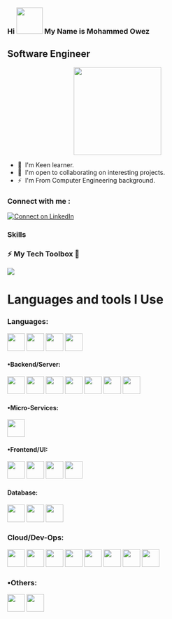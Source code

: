 ### Hi <img src="![waving-hand-joypixels](https://user-images.githubusercontent.com/59692344/218238035-dde907c5-34e7-4739-9135-60b97f9c58be.gif)" width="60px" height="60px" style="max-width:100%;"> My Name is Mohammed Owez 


Software Engineer
-------------------

<p align="center">
  <img src="https://user-images.githubusercontent.com/59692344/172132315-c69c47d0-4add-4af6-bfc1-203e2656d27b.gif" height="200px" width="200px" >
</p>


* 🧠  I'm Keen learner.
 * 🤝  I'm open to collaborating on interesting projects.
* ⚡  I'm From Computer Engineering background.

### Connect with me :
[![Connect on LinkedIn](https://img.shields.io/badge/-Linkedin-0e76a8?style=flat&amp;labelColor=white&amp;logo=linkedin&amp;logoColor=0e76a8)](
https://www.linkedin.com/in/mohammed-owez-2177401722/)

### Skills 
### :zap: My Tech Toolbox 🧰
<img src="https://user-images.githubusercontent.com/59692344/172135025-599e1fce-c41e-45f5-a344-8e9ebd312d0c.gif">

<h1 align="left">Languages and tools I Use</h1> 
<!--
<p>
  
 <img height="50" src="https://brandslogos.com/wp-content/uploads/thumbs/java-logo-vector-1.svg"> 
<img height="50" src="https://upload.wikimedia.org/wikipedia/commons/thumb/c/c3/Python-logo-notext.svg/2048px-Python-logo-notext.svg.png"> 
  
<img height="40" src="https://www.freepnglogos.com/uploads/html5-logo-png/html5-logo-best-web-design-psd-html-cms-development-ecommerce-6.png"> 
  
  
<img height="40" src="https://user-images.githubusercontent.com/59692344/172140649-5f0d5f37-95db-4069-9e5b-a1f7816eb6d0.png"> 
  
<img height="40" src="https://user-images.githubusercontent.com/59692344/172140725-9bc7307d-37ff-4cea-b039-154a7e7f9f2b.png"> 


   


   
<img height="40" src="https://pngimg.com/uploads/mysql/mysql_PNG1.png">
  
<img height="40" src="https://cdn.icon-icons.com/icons2/2107/PNG/512/file_type_vscode_icon_130084.png">
   
<img height="40" src="https://upload.wikimedia.org/wikipedia/commons/thumb/3/38/Jupyter_logo.svg/1200px-Jupyter_logo.svg.png">
         
<img height="40" src="https://res.cloudinary.com/postman/image/upload/t_team_logo/v1629869194/team/2893aede23f01bfcbd2319326bc96a6ed0524eba759745ed6d73405a3a8b67a8">


<img height="40" src="https://user-images.githubusercontent.com/59692344/172137326-b7393a7b-1414-4238-ae99-def72445ab7c.png">
-->

### Languages:
<code><img src="https://raw.githubusercontent.com/souravpal01/souravpal01/master/img/pl/java.png" height="40"></code>
<code><img src="https://raw.githubusercontent.com/souravpal01/souravpal01/master/img/pl/python.png" height="40"></code>
<code><img src="https://raw.githubusercontent.com/souravpal01/souravpal01/master/img/pl/js.png" height="40"></code>
<code><img src="https://raw.githubusercontent.com/souravpal01/souravpal01/master/img/pl/c.png" height="40"></code>


<!--### Web Development (Full-stack):-->


#### •Backend/Server:
<code><img src="https://raw.githubusercontent.com/souravpal01/souravpal01/master/img/web/backend/j2ee.png" height="40"></code>
<code><img src="https://user-images.githubusercontent.com/59692344/180926893-ce922da8-912d-4ea9-8c7d-d98a7149b0ed.png" height="40"></code>
<code><img src="https://raw.githubusercontent.com/souravpal01/souravpal01/master/img/web/backend/servlet.png" height="40"></code>
<code><img src="https://raw.githubusercontent.com/souravpal01/souravpal01/master/img/web/backend/spring-1.png" height="40"></code>
<code><img src="https://raw.githubusercontent.com/souravpal01/souravpal01/master/img/web/backend/spring-boot.png" height="40"></code>
<code><img src="https://raw.githubusercontent.com/souravpal01/souravpal01/master/img/web/backend/hibernate.jpeg" height="40"></code>
<code><img src="https://raw.githubusercontent.com/souravpal01/souravpal01/master/img/web/backend/tomcat.jpg" height="40"></code>
<!--<code><img src="https://raw.githubusercontent.com/souravpal01/souravpal01/master/img/web/security/security.png" height="40"></code>
<code><img src="https://raw.githubusercontent.com/souravpal01/souravpal01/master/img/web/security/ldap.png" height="40"></code>
<code><img src="https://raw.githubusercontent.com/souravpal01/souravpal01/master/img/web/security/jwt.png" height="40"></code>
<code><img src="https://raw.githubusercontent.com/souravpal01/souravpal01/master/img/web/security/oauth.png" height="40"></code>-->


#### •Micro-Services:
<code><img src="https://raw.githubusercontent.com/souravpal01/souravpal01/master/img/web/ms/rest.png" height="40"></code>
<!--<code><img src="https://raw.githubusercontent.com/souravpal01/souravpal01/master/img/web/ms/rx.png" height="30"></code>
<code><img src="https://raw.githubusercontent.com/souravpal01/souravpal01/master/img/web/ms/webflux.jpg" height="30"></code>
<code><img src="https://raw.githubusercontent.com/souravpal01/souravpal01/master/img/web/ms/kafka.png" height="30"></code>
<code><img src="https://raw.githubusercontent.com/souravpal01/souravpal01/master/img/web/ms/graphql.png" height="30"></code>
<code><img src="https://raw.githubusercontent.com/souravpal01/souravpal01/master/img/web/ms/elastic.png" height="30"></code>
<code><img src="https://raw.githubusercontent.com/souravpal01/souravpal01/master/img/web/ms/eureka.png" height="30"></code>
<code><img src="https://raw.githubusercontent.com/souravpal01/souravpal01/master/img/web/ms/zuul.png" height="30"></code>
<code><img src="https://raw.githubusercontent.com/souravpal01/souravpal01/master/img/web/ms/hystrix.jpg" height="30"></code>
<code><img src="https://raw.githubusercontent.com/souravpal01/souravpal01/master/img/web/ms/seluth.png" height="30"></code>
<code><img src="https://raw.githubusercontent.com/souravpal01/souravpal01/master/img/web/ms/zipkin.png" height="30"></code>-->

#### •Frontend/UI:
<code><img src="https://raw.githubusercontent.com/souravpal01/souravpal01/master/img/web/ui/react.png" height="40"></code>
<code><img src="https://raw.githubusercontent.com/souravpal01/souravpal01/master/img/web/ui/html.png" height="40"></code>
<code><img src="https://raw.githubusercontent.com/souravpal01/souravpal01/master/img/web/ui/css.png" height="40"></code>
<code><img src="https://raw.githubusercontent.com/souravpal01/souravpal01/master/img/web/ui/bt.jpg" height="40"></code>
<!--<code><img src="https://raw.githubusercontent.com/souravpal01/souravpal01/master/img/web/ui/thymeleaf.png" height="30"></code>
<code><img src="https://raw.githubusercontent.com/souravpal01/souravpal01/master/img/web/ui/angular.jpg" height="30"></code>
<code><img src="https://raw.githubusercontent.com/souravpal01/souravpal01/master/img/web/ui/jq.jpg" height="30"></code>
<code><img src="https://raw.githubusercontent.com/souravpal01/souravpal01/master/img/web/ui/redux.png" height="30"></code>
<code><img src="https://raw.githubusercontent.com/souravpal01/souravpal01/master/img/web/ui/ajax.png" height="30"></code>-->


#### Database:
<code><img src="https://raw.githubusercontent.com/souravpal01/souravpal01/master/img/db/mysql1.png" height="40"></code>
<code><img src="https://raw.githubusercontent.com/souravpal01/souravpal01/master/img/db/oracle.png" height="40"></code>
<code><img src="https://raw.githubusercontent.com/souravpal01/souravpal01/master/img/db/mongo.png" height="40"></code>
<!--<code><img src="https://raw.githubusercontent.com/souravpal01/souravpal01/master/img/db/dy.png" height="30"></code>
<code><img src="https://raw.githubusercontent.com/souravpal01/souravpal01/master/img/db/cas.png" height="30"></code>
<code><img src="https://raw.githubusercontent.com/souravpal01/souravpal01/master/img/db/redis.png" height="30"></code>-->

### Cloud/Dev-Ops:
<code><img src="https://raw.githubusercontent.com/souravpal01/souravpal01/master/img/cloud/aws.png" height="40"></code>
<code><img src="https://raw.githubusercontent.com/souravpal01/souravpal01/master/img/cloud/lambda.png" height="40"></code>
<code><img src="https://raw.githubusercontent.com/souravpal01/souravpal01/master/img/cloud/s3.png" height="40"></code>
<code><img src="https://raw.githubusercontent.com/souravpal01/souravpal01/master/img/cloud/maven.png" height="40"></code>
<code><img src="https://raw.githubusercontent.com/souravpal01/souravpal01/master/img/cloud/git.png" height="40"></code>
<code><img src="https://raw.githubusercontent.com/souravpal01/souravpal01/master/img/cloud/github.png" height="40"></code>
<code><img src="https://raw.githubusercontent.com/souravpal01/souravpal01/master/img/cloud/docker.png" height="40"></code>
<code><img src="https://raw.githubusercontent.com/souravpal01/souravpal01/master/img/cloud/jenkins.jpg" height="40"></code>
<!-- <code><img src="https://raw.githubusercontent.com/souravpal01/souravpal01/master/img/cloud/ku.jpg" height="30"></code>-->

### •Others:
<code><img src="https://raw.githubusercontent.com/souravpal01/souravpal01/master/img/other/agile.jpg" height="40"></code>
<code><img src="https://raw.githubusercontent.com/souravpal01/souravpal01/master/img/other/jira.png" height="40"></code>
<!--<code><img src="https://raw.githubusercontent.com/souravpal01/souravpal01/master/img/other/kaltura.png" height="30"></code>-->

</p>

